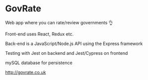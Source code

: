 # GovRate

Web app where you can rate/review governments 👌

Front-end uses React, Redux etc.

Back-end is a JavaScript/Node.js API using the Express framework

Testing with Jest on backend and Jest/Cypress on frontend

mySQL database for persistence

http://govrate.co.uk
